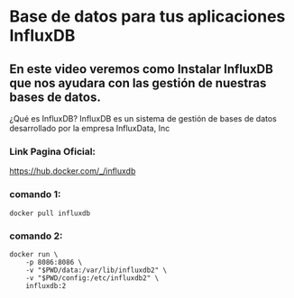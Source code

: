 # Base de datos para tus aplicaciones InfluxDB
## En este video veremos como Instalar InfluxDB que nos ayudara con las gestión de nuestras bases de datos.

¿Qué es InfluxDB?
InfluxDB es un sistema de gestión de bases de datos desarrollado por la empresa InfluxData, Inc



###  Link Pagina Oficial:


https://hub.docker.com/_/influxdb


###  comando 1:

    docker pull influxdb




###  comando 2:


    docker run \
        -p 8086:8086 \
        -v "$PWD/data:/var/lib/influxdb2" \
        -v "$PWD/config:/etc/influxdb2" \
        influxdb:2
